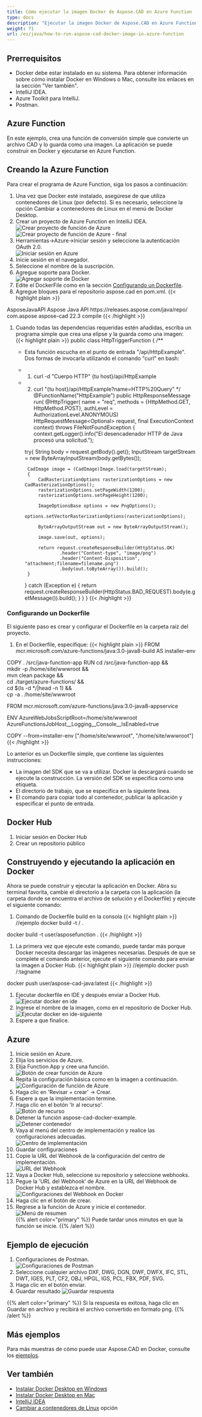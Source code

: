 ```yaml
---
title: Cómo ejecutar la imagen Docker de Aspose.CAD en Azure Function
type: docs
description: "Ejecutar la imagen Docker de Aspose.CAD en Azure Function."
weight: 71
url: /es/java/how-to-run-aspose-cad-docker-image-in-azure-function
---
```


## Prerrequisitos
- Docker debe estar instalado en su sistema. Para obtener información sobre cómo instalar Docker en Windows o Mac, consulte los enlaces en la sección "Ver también".
- IntelliJ IDEA.
- Azure Toolkit para IntelliJ.
- Postman.

## Azure Function

En este ejemplo, crea una función de conversión simple que convierte un archivo CAD y lo guarda como una imagen. La aplicación se puede construir en Docker y ejecutarse en Azure Function.

## Creando la Azure Function

Para crear el programa de Azure Function, siga los pasos a continuación:
1. Una vez que Docker esté instalado, asegúrese de que utiliza contenedores de Linux (por defecto). Si es necesario, seleccione la opción Cambiar a contenedores de Linux en el menú de Docker Desktop.
1. Crear un proyecto de Azure Function en IntelliJ IDEA.<br>
![Crear proyecto de función de Azure](/es/_assets/create-function-ide-1.png)<br>
![Crear proyecto de función de Azure - final](/es/_assets/create-function-ide-2.png)<br>
1. Herramientas->Azure->Iniciar sesión y seleccione la autenticación OAuth 2.0.<br>
![Iniciar sesión en Azure](/es/_assets/sign-in-azure.png)<br>
1. Inicie sesión en el navegador.
1. Seleccione el nombre de la suscripción.
1. Agregue soporte para Docker.<br>
![Agregar soporte de Docker](/es/_assets/add-docker-support.png)<br>
1. Edite el DockerFile como en la sección <a href="#configuring-a-dockerfile">Configurando un Dockerfile</a>.
1. Agregue bloques para el repositorio aspose.cad en pom.xml.
{{< highlight plain >}}
<repositories>
    <repository>
		<id>AsposeJavaAPI</id>
        <name>Aspose Java API</name>
        <url>https://releases.aspose.com/java/repo/</url>
    </repository>
</repositories>


<dependencies>
 <dependency>
    <groupId>com.aspose</groupId>
    <artifactId>aspose-cad</artifactId>
    <version>22.3</version>
    <scope>compile</scope>
  </dependency>
</dependencies>
{{< /highlight >}}

1. Cuando todas las dependencias requeridas estén añadidas, escriba un programa simple que crea una elipse y la guarda como una imagen:<br>
{{< highlight plain >}}
public class HttpTriggerFunction {
    /**
     * Esta función escucha en el punto de entrada "/api/HttpExample". Dos formas de invocarla utilizando el comando "curl" en bash:
     * 1. curl -d "Cuerpo HTTP" {tu host}/api/HttpExample
     * 2. curl "{tu host}/api/HttpExample?name=HTTP%20Query"
     */
    @FunctionName("HttpExample")
    public HttpResponseMessage run(
            @HttpTrigger(
                name = "req",
                methods = {HttpMethod.GET, HttpMethod.POST},
                authLevel = AuthorizationLevel.ANONYMOUS)
                HttpRequestMessage<Optional<String>> request,
            final ExecutionContext context) throws FileNotFoundException {
        context.getLogger().info("El desencadenador HTTP de Java procesó una solicitud.");

        try{
            String body = request.getBody().get();
            InputStream targetStream = new ByteArrayInputStream(body.getBytes());

            CadImage image = (CadImage)Image.load(targetStream);
            {
                CadRasterizationOptions rasterizationOptions = new CadRasterizationOptions();
                rasterizationOptions.setPageWidth(1200);
                rasterizationOptions.setPageHeight(1200);

                ImageOptionsBase options = new PngOptions();
                options.setVectorRasterizationOptions(rasterizationOptions);

                ByteArrayOutputStream out = new ByteArrayOutputStream();

                image.save(out, options);

                return request.createResponseBuilder(HttpStatus.OK)
                        .header("Content-type", "image/png")
                        .header("Content-Disposition", "attachment;filename=filename.png")
                        .body(out.toByteArray()).build();
            }
        }
        catch (Exception e)
		{
            return request.createResponseBuilder(HttpStatus.BAD_REQUEST).body(e.getMessage()).build();
        }
    }
}
{{< /highlight >}}

### Configurando un Dockerfile

 El siguiente paso es crear y configurar el Dockerfile en la carpeta raíz del proyecto.

1. En el Dockerfile, especifique:
{{< highlight plain >}}
FROM mcr.microsoft.com/azure-functions/java:3.0-java8-build AS installer-env

COPY . /src/java-function-app
RUN cd /src/java-function-app && \
    mkdir -p /home/site/wwwroot && \
    mvn clean package && \
    cd ./target/azure-functions/ && \
    cd $(ls -d */|head -n 1) && \
    cp -a . /home/site/wwwroot

FROM mcr.microsoft.com/azure-functions/java:3.0-java8-appservice

ENV AzureWebJobsScriptRoot=/home/site/wwwroot \
    AzureFunctionsJobHost__Logging__Console__IsEnabled=true

COPY --from=installer-env ["/home/site/wwwroot", "/home/site/wwwroot"]
{{< /highlight >}}

 Lo anterior es un Dockerfile simple, que contiene las siguientes instrucciones:

- La imagen del SDK que se va a utilizar. Docker la descargará cuando se ejecute la construcción. La versión del SDK se especifica como una etiqueta.
- El directorio de trabajo, que se especifica en la siguiente línea.
- El comando para copiar todo al contenedor, publicar la aplicación y especificar el punto de entrada.

## Docker Hub
1. Iniciar sesión en Docker Hub
1. Crear un repositorio público

## Construyendo y ejecutando la aplicación en Docker
 
 Ahora se puede construir y ejecutar la aplicación en Docker. Abra su terminal favorita, cambie el directorio a la carpeta con la aplicación (la carpeta donde se encuentra el archivo de solución y el Dockerfile) y ejecute el siguiente comando:

1. Comando de Dockerfile build en la consola
{{< highlight plain >}}
//ejemplo
docker build -t <nombre de usuario>/<nombre del repositorio> .

docker build -t user/asposefunction .
{{< /highlight >}}
 
1. La primera vez que ejecute este comando, puede tardar más porque Docker necesita descargar las imágenes necesarias. Después de que se complete el comando anterior, ejecute el siguiente comando para enviar la imagen a Docker Hub.
{{< highlight plain >}}
//ejemplo
docker push <nombre de usuario>/<nombre del repositorio>:tagname

docker push user/aspose-cad-java:latest
{{< /highlight >}}

1. Ejecutar dockerfile en IDE y después enviar a Docker Hub.<br>
![Ejecutar docker en ide](/es/_assets/docker-run-in-ide.png)<br>
1. Ingrese el nombre de la imagen, como en el repositorio de Docker Hub.<br>
![Ejecutar docker en ide-siguiente](/es/_assets/docker-run-in-ide-1.png)<br>
1. Espere a que finalice.

## Azure

1. Inicie sesión en Azure.
1. Elija los servicios de Azure.
1. Elija Function App y cree una función.<br>
![Botón de crear función de Azure](/es/_assets/create-function-azure.png)<br>
1. Repita la configuración básica como en la imagen a continuación.<br>
![Configuración de función de Azure](/es/_assets/create-function-settings.png)<br>
1. Haga clic en 'Revisar + crear' -> Crear.
1. Espere a que la implementación termine.
1. Haga clic en el botón 'Ir al recurso'.<br>
![Botón de recurso](/es/_assets/azure/go-to-resource.png)<br>
1. Detener la función aspose-cad-docker-example.<br>
![Detener contenedor](/es/_assets/stop-container.png)<br>
1. Vaya al menú del centro de implementación y realice las configuraciones adecuadas.<br>
![Centro de implementación](/es/_assets/deployment-center.png)<br>
1. Guardar configuraciones
1. Copie la URL del Webhook de la configuración del centro de implementación.<br>
![URL del Webhook](/es/_assets/webhook-url.png)<br>
1. Vaya a Docker Hub, seleccione su repositorio y seleccione webhooks.
1. Pegue la 'URL del Webhook' de Azure en la URL del Webhook de Docker Hub y establezca el nombre.<br>
![Configuraciones del Webhook en Docker](/es/_assets/webhook.png)<br>
1. Haga clic en el botón de crear.
1. Regrese a la función de Azure y inicie el contenedor.<br>
![Menú de resumen](/es/_assets/overview.png)<br>
{{% alert color="primary" %}} 
Puede tardar unos minutos en que la función se inicie.
{{% /alert %}}

## Ejemplo de ejecución

1. Configuraciones de Postman.<br>
![Configuraciones de Postman](/es/_assets/postman-settings.png)<br>
1. Seleccione cualquier archivo DXF, DWG, DGN, DWF, DWFX, IFC, STL, DWT, IGES, PLT, CF2, OBJ, HPGL, IGS, PCL, FBX, PDF, SVG.
1. Haga clic en el botón enviar.
1. Guardar resultado
![Guardar respuesta](/es/_assets/response-postman.png)<br>

{{% alert color="primary" %}} 
Si la respuesta es exitosa, haga clic en Guardar en archivo y recibirá el archivo convertido en formato png.
{{% /alert %}}

## Más ejemplos

Para más muestras de cómo puede usar Aspose.CAD en Docker, consulte los [ejemplos](https://github.com/aspose-cad/Aspose.CAD-Documentation).


## Ver también

- [Instalar Docker Desktop en Windows](https://docs.docker.com/docker-for-windows/install/)
- [Instalar Docker Desktop en Mac](https://docs.docker.com/docker-for-mac/install/)
- [IntelliJ IDEA](https://www.jetbrains.com/idea/)
- [Cambiar a contenedores de Linux](https://docs.docker.com/docker-for-windows/#switch-between-windows-and-linux-containers) opción
